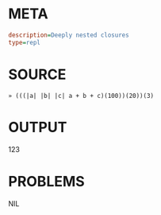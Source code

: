 # META
~~~ini
description=Deeply nested closures
type=repl
~~~
# SOURCE
~~~roc
» (((|a| |b| |c| a + b + c)(100))(20))(3)
~~~
# OUTPUT
123
# PROBLEMS
NIL
